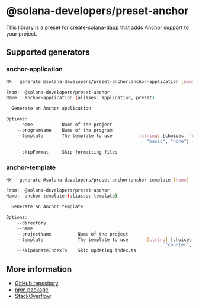 # @solana-developers/preset-anchor

This library is a preset for [create-solana-dapp](https://npm.im/create-solana-dapp) that adds
[Anchor](https://www.anchor-lang.com/) support to your project.

## Supported generators

### anchor-application

```bash
NX   generate @solana-developers/preset-anchor:anchor-application [name] [options,...]

From:  @solana-developers/preset-anchor
Name:  anchor-application (aliases: application, preset)

  Generate an Anchor application

Options:
    --name           Name of the project                               [string]
    --programName    Name of the program                               [string]
    --template       The template to use          [string] [choices: "counter",
                                                     "basic", "none"] [default:
                                                                        "none"]
    --skipFormat     Skip formatting files                            [boolean]
```

### anchor-template

```bash
NX   generate @solana-developers/preset-anchor:anchor-template [name] [options,...]

From:  @solana-developers/preset-anchor
Name:  anchor-template (aliases: template)

  Generate an Anchor template

Options:
    --directory                                                        [string]
    --name                                                             [string]
    --projectName          Name of the project                         [string]
    --template             The template to use       [string] [choices: "base",
                                                            "counter", "basic"]
    --skipUpdateIndexTs    Skip updating index.ts                     [boolean]
```

## More information

- [GitHub repository](https://github.com/solana-developers/create-solana-dapp)
- [npm package](https://npm.im/create-solana-dapp)
- [StackOverflow](https://solana.stackexchange.com/questions/tagged/create-solana-dapp)
